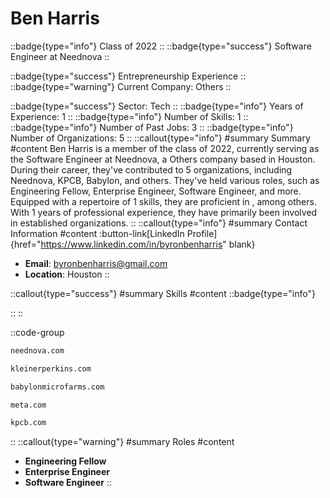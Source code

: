 # Ben Harris
::badge{type="info"}
Class of 2022
::
::badge{type="success"}
Software Engineer at Neednova
::

::badge{type="success"}
Entrepreneurship Experience
::
::badge{type="warning"}
Current Company: Others
::

::badge{type="success"}
Sector: Tech
::
::badge{type="info"}
Years of Experience: 1
::
::badge{type="info"}
Number of Skills: 1
::
::badge{type="info"}
Number of Past Jobs: 3
::
::badge{type="info"}
Number of Organizations: 5
::
::callout{type="info"}
#summary
Summary
#content
Ben Harris is a member of the class of 2022, currently serving as the Software Engineer at Neednova, a Others company based in Houston. During their career, they've contributed to 5 organizations, including Neednova, KPCB, Babylon, and others. They've held various roles, such as Engineering Fellow, Enterprise Engineer, Software Engineer, and more. Equipped with a repertoire of 1 skills, they are proficient in , among others.  With 1 years of professional experience, they have primarily been involved in established organizations.
::
::callout{type="info"}
#summary
Contact Information
#content
:button-link[LinkedIn Profile]{href="https://www.linkedin.com/in/byronbenharris" blank}
- **Email**: byronbenharris@gmail.com
- **Location**: Houston
::

::callout{type="success"}
#summary
Skills
#content
::badge{type="info"}

::
::

::code-group
```bash [Neednova]
neednova.com
```
```bash [KPCB]
kleinerperkins.com
```
```bash [Babylon]
babylonmicrofarms.com
```
```bash [Meta]
meta.com
```
```bash [Kleiner Perkins Caufield & Byers]
kpcb.com
```
::
::callout{type="warning"}
#summary
Roles
#content
- **Engineering Fellow**
- **Enterprise Engineer**
- **Software Engineer**
::


